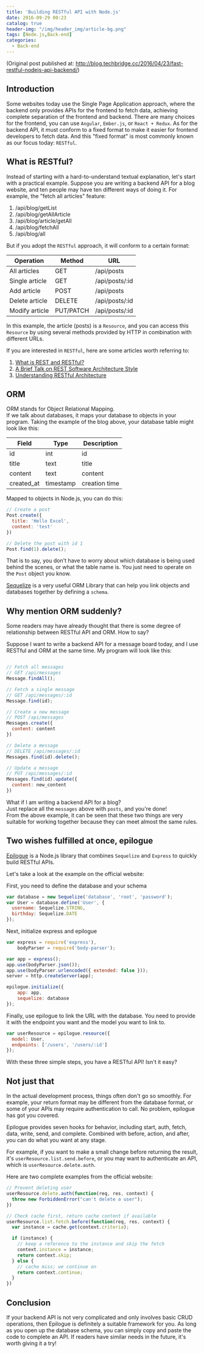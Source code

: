 ```yaml
---
title: 'Building RESTful API with Node.js'
date: 2016-09-29 00:23
catalog: true
header-img: "/img/header_img/article-bg.png"
tags: [Node.js,Back-end]
categories:
  - Back-end
---
```

(Original post published at: http://blog.techbridge.cc/2016/04/23/fast-restful-nodejs-api-backend/)

## Introduction

Some websites today use the Single Page Application approach, where the backend only provides APIs for the frontend to fetch data, achieving complete separation of the frontend and backend. There are many choices for the frontend, you can use `Angular`, `Ember.js`, or `React + Redux`. As for the backend API, it must conform to a fixed format to make it easier for frontend developers to fetch data. And this "fixed format" is most commonly known as our focus today: `RESTful`.

<!-- more -->

## What is RESTful?
Instead of starting with a hard-to-understand textual explanation, let's start with a practical example. Suppose you are writing a backend API for a blog website, and ten people may have ten different ways of doing it. For example, the "fetch all articles" feature:

1. /api/blog/getList
2. /api/blog/getAllArticle
3. /api/blog/article/getAll
4. /api/blog/fetchAll
5. /api/blog/all

But if you adopt the `RESTful` approach, it will conform to a certain format:


| Operation | Method    | URL    |
|----------|--------|----------------|
| All articles | GET    | /api/posts     |
| Single article | GET    | /api/posts/:id |
| Add article | POST   | /api/posts     |
| Delete article | DELETE | /api/posts/:id |
| Modify article | PUT/PATCH | /api/posts/:id |

In this example, the article (posts) is a `Resource`, and you can access this `Resource` by using several methods provided by HTTP in combination with different URLs.

If you are interested in `RESTful`, here are some articles worth referring to:

1. [What is REST and RESTful?](https://ihower.tw/blog/archives/1542)
2. [A Brief Talk on REST Software Architecture Style](http://blog.toright.com/posts/725)
3. [Understanding RESTful Architecture](http://www.ruanyifeng.com/blog/2011/09/restful.html)

## ORM
ORM stands for Object Relational Mapping.  
If we talk about databases, it maps your database to objects in your program. Taking the example of the blog above, your database table might look like this:

| Field | Type    | Description    |
|----------|--------|----------------|
| id | int    | id    |
| title | text    | title |
| content | text   | content   |
| created_at | timestamp   | creation time   |

Mapped to objects in Node.js, you can do this:

```js
// Create a post
Post.create({
  title: 'Hello Excel',
  content: 'test'
})

// Delete the post with id 1
Post.find(1).delete();
```

That is to say, you don't have to worry about which database is being used behind the scenes, or what the table name is. You just need to operate on the `Post` object you know.

[Sequelize](http://docs.sequelizejs.com/en/latest/) is a very useful ORM Library that can help you link objects and databases together by defining a `schema`.

## Why mention ORM suddenly?
Some readers may have already thought that there is some degree of relationship between RESTful API and ORM. How to say?

Suppose I want to write a backend API for a message board today, and I use RESTful and ORM at the same time. My program will look like this:

```js

// Fetch all messages
// GET /api/messages
Message.findAll();

// Fetch a single message
// GET /api/messages/:id
Message.find(id);

// Create a new message
// POST /api/messages
Messages.create({
  content: content
})

// Delete a message
// DELETE /api/messages/:id
Messages.find(id).delete();

// Update a message
// PUT /api/messages/:id
Messages.find(id).update({
  content: new_content
})

```

What if I am writing a backend API for a blog?  
Just replace all the `messages` above with `posts`, and you're done!  
From the above example, it can be seen that these two things are very suitable for working together because they can meet almost the same rules.

## Two wishes fulfilled at once, epilogue

[Epilogue](https://github.com/dchester/epilogue) is a Node.js library that combines `Sequelize` and `Express` to quickly build RESTful APIs.

Let's take a look at the example on the official website:

First, you need to define the database and your schema

```js
var database = new Sequelize('database', 'root', 'password');
var User = database.define('User', {
  username: Sequelize.STRING,
  birthday: Sequelize.DATE
});
```

Next, initialize express and epilogue

```js
var express = require('express'),
    bodyParser = require('body-parser');

var app = express();
app.use(bodyParser.json());
app.use(bodyParser.urlencoded({ extended: false }));
server = http.createServer(app);

epilogue.initialize({
	app: app,
	sequelize: database
});
```

Finally, use epilogue to link the URL with the database. You need to provide it with the endpoint you want and the model you want to link to.

```js
var userResource = epilogue.resource({
  model: User,
  endpoints: ['/users', '/users/:id']
});
```

With these three simple steps, you have a RESTful API! Isn't it easy?

## Not just that
In the actual development process, things often don't go so smoothly. For example, your return format may be different from the database format, or some of your APIs may require authentication to call. No problem, epilogue has got you covered.

Epilogue provides seven hooks for behavior, including start, auth, fetch, data, write, send, and complete. Combined with before, action, and after, you can do what you want at any stage.

For example, if you want to make a small change before returning the result, it's `userResource.list.send.before`, or you may want to authenticate an API, which is `userResource.delete.auth`.

Here are two complete examples from the official website:

```js
// Prevent deleting user
userResource.delete.auth(function(req, res, context) {
  throw new ForbiddenError("can't delete a user");
})

// Check cache first, return cache content if available
userResource.list.fetch.before(function(req, res, context) {
  var instance = cache.get(context.criteria);

  if (instance) {
    // keep a reference to the instance and skip the fetch
    context.instance = instance;
    return context.skip;
  } else {
    // cache miss; we continue on
    return context.continue;
  }
})
```

## Conclusion
If your backend API is not very complicated and only involves basic CRUD operations, then Epilogue is definitely a suitable framework for you. As long as you open up the database schema, you can simply copy and paste the code to complete an API. If readers have similar needs in the future, it's worth giving it a try!
